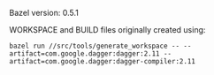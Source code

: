 Bazel version: 0.5.1

WORKSPACE and BUILD files originally created using:

`bazel run //src/tools/generate_workspace -- --artifact=com.google.dagger:dagger:2.11 --artifact=com.google.dagger:dagger-compiler:2.11`
